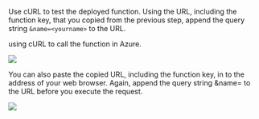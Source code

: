 
Use cURL to test the deployed function. Using the URL, including the function key, that you copied from the previous step, append the query string `&name=<yourname>` to the URL.

using cURL to call the function in Azure.

![](https://github.com/fenago/katacoda-scenarios/raw/master/azure-functions/azure-functions-docker/steps/15/curl.JPG)

You can also paste the copied URL, including the function key, in to the address of your web browser. Again, append the query string &name=<yourname> to the URL before you execute the request.

![](https://github.com/fenago/katacoda-scenarios/raw/master/azure-functions/azure-functions-docker/steps/15/browser.JPG)